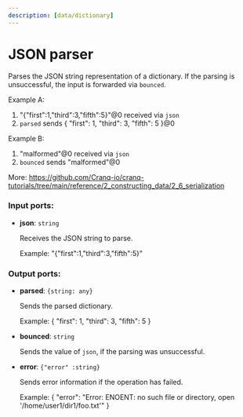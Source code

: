 ```yaml
---
description: [data/dictionary]
---
```


# JSON parser

Parses the JSON string representation of a dictionary.
If the parsing is unsuccessful, the input is forwarded via `bounced`.

Example A:
1. "{\"first\":1,\"third\":3,\"fifth\":5}"@0 received via `json`
2. `parsed` sends { "first": 1, "third": 3, "fifth": 5 }@0

Example B:
1. "malformed"@0 received via `json`
2. `bounced` sends "malformed"@0

More:
https://github.com/Cranq-io/cranq-tutorials/tree/main/reference/2_constructing_data/2_6_serialization

### Input ports:

* __json__: `string`

    Receives the JSON string to parse.
    
    Example:
    "{\"first\":1,\"third\":3,\"fifth\":5}"

### Output ports:

* __parsed__: `{string: any}`

    Sends the parsed dictionary.
    
    Example:
    { "first": 1, "third": 3, "fifth": 5 }


* __bounced__: `string`

    Sends the value of `json`, if the parsing was unsuccessful.


* __error__: `{"error" :string}`

    Sends error information if the operation has failed.
    
    Example: 
    {
      "error": "Error: ENOENT: no such file or directory, open '/home/user1/dir1/foo.txt'"
    }

